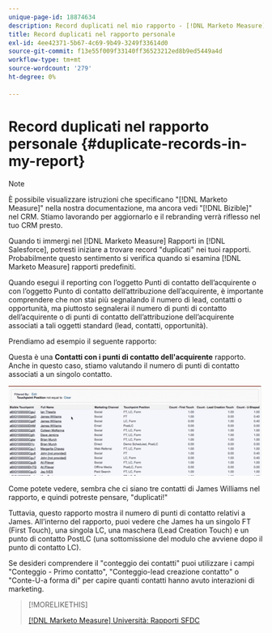 ```yaml
---
unique-page-id: 18874634
description: Record duplicati nel mio rapporto - [!DNL Marketo Measure] - Documentazione del prodotto
title: Record duplicati nel rapporto personale
exl-id: 4ee42371-5b67-4c69-9b49-3249f33614d0
source-git-commit: f13e55f009f33140ff36523212ed8b9ed5449a4d
workflow-type: tm+mt
source-wordcount: '279'
ht-degree: 0%

---
```


# Record duplicati nel rapporto personale {#duplicate-records-in-my-report}

>[!NOTE]
>
>È possibile visualizzare istruzioni che specificano &quot;[!DNL Marketo Measure]&quot; nella nostra documentazione, ma ancora vedi &quot;[!DNL Bizible]&quot; nel CRM. Stiamo lavorando per aggiornarlo e il rebranding verrà riflesso nel tuo CRM presto.

Quando ti immergi nel [!DNL Marketo Measure] Rapporti in [!DNL Salesforce], potresti iniziare a trovare record &quot;duplicati&quot; nei tuoi rapporti. Probabilmente questo sentimento si verifica quando si esamina [!DNL Marketo Measure] rapporti predefiniti.

Quando esegui il reporting con l’oggetto Punti di contatto dell’acquirente o con l’oggetto Punto di contatto dell’attribuzione dell’acquirente, è importante comprendere che non stai più segnalando il numero di lead, contatti o opportunità, ma piuttosto segnalerai il numero di punti di contatto dell’acquirente o di punti di contatto dell’attribuzione dell’acquirente associati a tali oggetti standard (lead, contatti, opportunità).

Prendiamo ad esempio il seguente rapporto:

Questa è una **Contatti con i punti di contatto dell&#39;acquirente** rapporto. Anche in questo caso, stiamo valutando il numero di punti di contatto associati a un singolo contatto.

![](assets/1.gif)

Come potete vedere, sembra che ci siano tre contatti di James Williams nel rapporto, e quindi potreste pensare, &quot;duplicati!&quot;

Tuttavia, questo rapporto mostra il numero di punti di contatto relativi a James. All’interno del rapporto, puoi vedere che James ha un singolo FT (First Touch), una singola LC, una maschera (Lead Creation Touch) e un punto di contatto PostLC (una sottomissione del modulo che avviene dopo il punto di contatto LC).

Se desideri comprendere il &quot;conteggio dei contatti&quot; puoi utilizzare i campi &quot;Conteggio - Primo contatto&quot;, &quot;Conteggio-lead creazione contatto&quot; o &quot;Conte-U-a forma di&quot; per capire quanti contatti hanno avuto interazioni di marketing.

>[!MORELIKETHIS]
>
>[[!DNL Marketo Measure] Università: Rapporti SFDC](https://universityonline.marketo.com/courses/bizible-fundamentals-bizible-102/#/page/5c5cb68dfb384d0c9fb96cc4)
